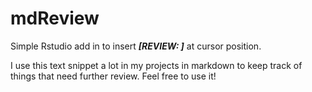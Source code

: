 # mdReview
Simple Rstudio add in to insert **_[REVIEW: ]_** at cursor position.

I use this text snippet a lot in my projects in markdown to keep track of things that need further review. Feel free to use it!
